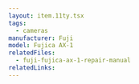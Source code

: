```yaml
---
layout: item.11ty.tsx
tags:
  - cameras
manufacturer: Fuji
model: Fujica AX-1
relatedFiles:
  - fuji-fujica-ax-1-repair-manual
relatedLinks:
---
```

